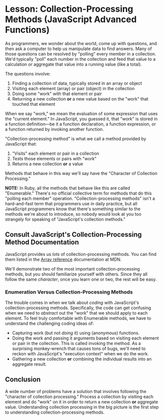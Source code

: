 # Lesson: Collection-Processing Methods (JavaScript Advanced Functions)

As programmers, we wonder about the world, come up with questions, and then ask a computer to help us manipulate data to find answers. Many of those questions can be resolved by "polling" every member in a collection. We'd typically "poll" each number in the collection and feed that value to a calculation _or_ aggregate that value into a running value (like a total).

The questions involve:

1. Finding a collection of data, typically stored in an array or object
2. Visiting each element (array) or pair (object) in the collection
3. Doing some "work" with that element or pair
4. Returning a new collection **or** a new value based on the "work" that touched that element

When we say "work," we mean the evaluation of some expression that uses the "current element." In JavaScript, you guessed it, that "work" is stored in a function definition—be it a function declaration, a function expression, or a function returned by invoking another function.

"Collection-processing method" is what we call a method provided by JavaScript that:

1. "Visits" each element or pair in a collection
2. Tests those elements or pairs with "work"
3. Returns a new collection **or** a value

Methods that behave in this way we'll say have the "Character of Collection Processing."

**NOTE:** In Ruby, all the methods that behave like this are called "Enumerable." There's no official collective term for methods that do this "polling each member" operation. "Collection-processing methods" isn't a hard-and-fast term that programmers use in daily practice, but all JavaScript programmers know that there's something similar to the methods we're about to introduce, so nobody would look at you too strangely for speaking of "JavaScript's collection methods."

## Consult JavaScript's Collection-Processing Method Documentation

JavaScript provides us _lots_ of collection-processing methods. You can find them listed in the [Array reference](https://developer.mozilla.org/en-US/docs/Web/JavaScript/Reference/Global_Objects/Array) documentation at MDN.

We'll demonstrate two of the most important collection-processing methods, but you should familiarize yourself with others. Since they all follow the same _character_, once you learn one or two, the rest will be easy.

### Enumeration Versus Collection-Processing Methods

The trouble comes in when we talk about _coding_ with JavaScript's collection-processing methods. Specifically, the code can get confusing when we need to _abstract_ out the "work" that we should apply to each element. To feel truly comfortable with Enumerable methods, we have to understand the challenging coding ideas of:

- Capturing work (but not _doing_ it) using (anonymous) functions.
- Doing the work and passing it arguments based on visiting each element or pair in the collection. This is called invoking the method. As a surprising monkey-wrench that causes tons of bugs, we'll need to reckon with JavaScript's "execution context" when we do the work.
- Gathering a new collection **or** combining the individual results into an aggregate result.

## Conclusion

A wide number of problems have a solution that involves following the "character of collection processing." Process a collection by visiting each element and do "work" on it in order to return a new collection **or** aggregate value. Understanding collection processing in the big picture is the first step to understanding collection-processing methods.
